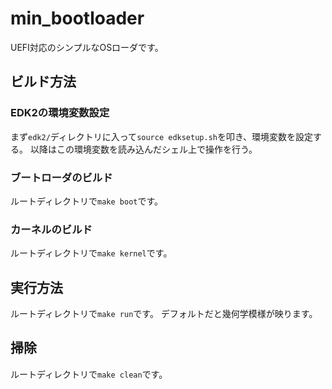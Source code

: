 # min_bootloader

UEFI対応のシンプルなOSローダです。

## ビルド方法

### EDK2の環境変数設定

まず`edk2/`ディレクトリに入って`source edksetup.sh`を叩き、環境変数を設定する。
以降はこの環境変数を読み込んだシェル上で操作を行う。

### ブートローダのビルド

ルートディレクトリで`make boot`です。

### カーネルのビルド

ルートディレクトリで`make kernel`です。

## 実行方法

ルートディレクトリで`make run`です。
デフォルトだと幾何学模様が映ります。

## 掃除

ルートディレクトリで`make clean`です。
